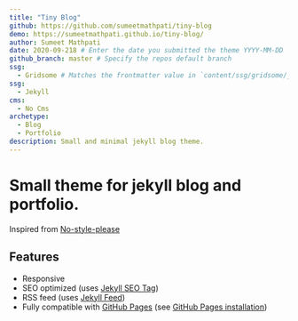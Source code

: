 ```yaml
---
title: "Tiny Blog"
github: https://github.com/sumeetmathpati/tiny-blog
demo: https://sumeetmathpati.github.io/tiny-blog/
author: Sumeet Mathpati
date: 2020-09-218 # Enter the date you submitted the theme YYYY-MM-DD
github_branch: master # Specify the repos default branch
ssg:
  - Gridsome # Matches the frontmatter value in `content/ssg/gridsome/_index.md Title`
ssg:
  - Jekyll
cms:
  - No Cms
archetype:
  - Blog
  - Portfolio
description: Small and minimal jekyll blog theme.
---
```


# Small theme for jekyll blog and portfolio.
Inspired from [No-style-please](https://github.com/riggraz/no-style-please)

## Features

* Responsive
* SEO optimized (uses [Jekyll SEO Tag](https://github.com/jekyll/jekyll-seo-tag))
* RSS feed (uses [Jekyll Feed](https://github.com/jekyll/jekyll-feed))
* Fully compatible with [GitHub Pages](https://pages.github.com/) (see [GitHub Pages installation](#github-pages-installation))
